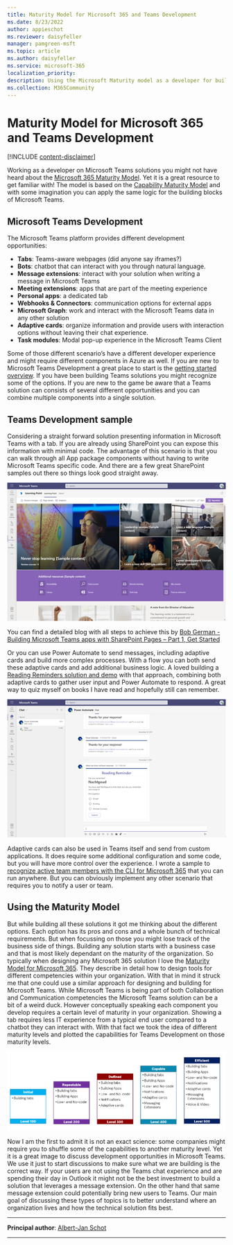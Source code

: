 ```yaml
---
title: Maturity Model for Microsoft 365 and Teams Development
ms.date: 8/23/2022
author: appieschot
ms.reviewer: daisyfeller
manager: pamgreen-msft
ms.topic: article
ms.author: daisyfeller
ms.service: microsoft-365
localization_priority:
description: Using the Microsoft Maturity model as a developer for building Microsoft Teams solutions
ms.collection: M365Community
---
```


# Maturity Model for Microsoft 365 and Teams Development

[!INCLUDE [content-disclaimer](includes/content-disclaimer.md)]

Working as a developer on Microsoft Teams solutions you might not have heard about the [Microsoft 365 Maturity Model](/microsoft-365/community/microsoft365-maturity-model--intro). Yet it is a great resource to get familiar with! The model is based on the [Capability Maturity Model](/microsoft-365/community/microsoft365-maturity-model-origin-story#underpinnings-the-capability-maturity-model) and with some imagination you can apply the same logic for the building blocks of Microsoft Teams.

## Microsoft Teams Development

The Microsoft Teams platform provides different development opportunities:

- **Tabs**: Teams-aware webpages (did anyone say iframes?)
- **Bots**: chatbot that can interact with you through natural language.
- **Message extensions**: interact with your solution when writing a message in Microsoft Teams
- **Meeting extensions**: apps that are part of the meeting experience
- **Personal apps**: a dedicated tab
- **Webhooks & Connectors**: communication options for external apps
- **Microsoft Graph**: work and interact with the Microsoft Teams data in any other solution
- **Adaptive cards**: organize information and provide users with interaction options without leaving their chat experience.
- **Task modules**: Modal pop-up experience in the Microsoft Teams Client

Some of those different scenario’s  have a different developer experience and might require different components in Azure as well. If you are new to Microsoft Teams Development a great place to start is the [getting started overview](/microsoftteams/platform/overview-explore). If you have been building Teams solutions you might recognize some of the options. If you are new to the game be aware that a Teams solution can consists of several different opportunities and you can combine multiple components into a single solution.

## Teams Development sample

Considering a straight forward solution presenting information in Microsoft Teams with a tab. If you are already using SharePoint you can expose this information with minimal code. The advantage of this scenario is that you can walk through all App package components without having to write Microsoft Teams specific code. And there are a few great SharePoint samples out there so things look good straight away.

![Teams App with SharePoint page](media/maturity-model-microsoft365-teams-development/teams-app-sharepoint-page.png)

You can find a detailed blog with all steps to achieve this by [Bob German -Building Microsoft Teams apps with SharePoint Pages – Part 1, Get Started](https://bob1german.com/2020/01/06/teams-apps-with-sharepoint1/)

Or you can use Power Automate to send messages, including adaptive cards and build more complex processes. With a flow you can both send these adaptive cards and add additional business logic. A loved building a [Reading Reminders solution and demo](https://www.selectedtech.show/using-logic-apps-reading-reminders/) with that approach, combining both adaptive cards to gather user input and Power Automate to respond. A great way to quiz myself on books I have read and hopefully still can remember.

![Teams App with Power Automate flow](media/maturity-model-microsoft365-teams-development/teams-app-flow-chatbot.png)

Adaptive cards can also be used in Teams itself and send from custom applications. It does require some additional configuration and some code, but you will have more control over the experience. I wrote a sample to [recognize active team members with the CLI for Microsoft 365](https://www.cloudappie.nl/recognize-active-team-members-cli-microsoft-365/) that you can run anywhere. But you can obviously implement any other scenario that requires you to notify a user or team.

## Using the Maturity Model

But while building all these solutions it got me thinking about the different options. Each option has its pros and cons and a whole bunch of technical requirements. But when focussing on those you might lose track of the business side of things. Building any solution starts with a business case and that is most likely dependant on the maturity of the organization. So typically when designing any Microsoft 365 solution I love the [Maturity Model for Microsoft 365](/microsoft-365/community/microsoft365-maturity-model--intro). They describe in detail how to design tools for different competencies within your organization. With that in mind it struck me that one could use a similar approach for designing and building for Microsoft Teams. While Microsoft Teams is being part of both Collaboration and Communication competencies the Microsoft Teams solution can be a bit of a weird duck. However conceptually speaking each component you develop requires a certain level of maturity in your organization. Showing a tab requires less IT experience from a typical end user compared to a chatbot they can interact with. With that fact we took the idea of different maturity levels and plotted the capabilities for Teams Development on those maturity levels.

![Teams Development maturity model sample](media/maturity-model-microsoft365-teams-development/teams-maturity-model.png)

Now I am the first to admit it is not an exact science: some companies might require you to shuffle some of the capabilities to another maturity level. Yet it is a great image to discuss development opportunities in Microsoft Teams. We use it just to start discussions to make sure what we are building is the correct way. If your users are not using the Teams chat experience and are spending their day in Outlook it might not be the best investment to build a solution that leverages a message extension. On the other hand that same message extension could potentially bring new users to Teams. Our main goal of discussing these types of topics is to better understand where an organization lives and how the technical solution fits best.

---

**Principal author**: [Albert-Jan Schot](https://www.linkedin.com/in/albertjanschot)

---
